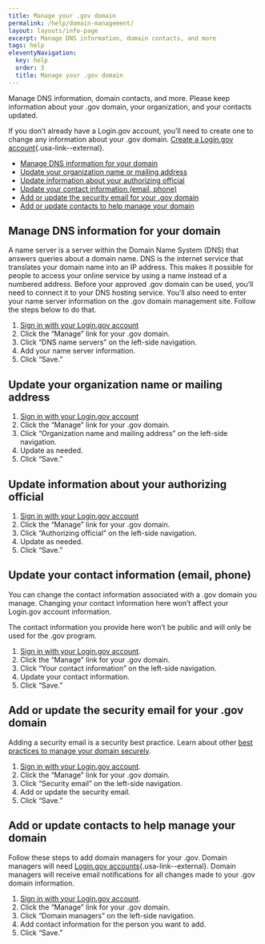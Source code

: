 ```yaml
---
title: Manage your .gov domain
permalink: /help/domain-management/
layout: layouts/info-page
excerpt: Manage DNS information, domain contacts, and more
tags: help
eleventyNavigation:
  key: help
  order: 3
  title: Manage your .gov domain
---
```


Manage DNS information, domain contacts, and more. Please keep information about your .gov domain, your organization, and your contacts updated. 

If you don’t already have a Login.gov account, you’ll need to create one to change any information about your .gov domain. [Create a Login.gov account](https://login.gov/help/get-started/create-your-account/){.usa-link--external}.

 
- [Manage DNS information for your domain](#manage-dns-information-for-your-domain)
- [Update your organization name or mailing address](#update-your-organization-name-or-mailing-address)
- [Update information about your authorizing official](#update-information-about-your-authorizing-official)
- [Update your contact information (email, phone)](#update-your-contact-information-(email%2C-phone))
- [Add or update the security email for your .gov domain](#add-or-update-the-security-email-for-your-.gov-domain)
- [Add or update contacts to help manage your domain](#add-or-update-contacts-to-help-manage-your-domain)


## Manage DNS information for your domain

A name server is a server within the Domain Name System (DNS) that answers queries about a domain name. DNS is the internet service that translates your domain name into an IP address. This makes it possible for people to access your online service by using a name instead of a numbered address. Before your approved .gov domain can be used, you’ll need to connect it to your DNS hosting service. You’ll also need to enter your name server information on the .gov domain management site. Follow the steps below to do that.

1. [Sign in with your Login.gov account](#)
2. Click the “Manage” link for your .gov domain.
3. Click “DNS name servers” on the left-side navigation.
4. Add your name server information.
5. Click “Save.”

## Update your organization name or mailing address

1. [Sign in with your Login.gov account](#)
2. Click the “Manage” link for your .gov domain.
3. Click “Organization name and mailing address” on the left-side navigation.
4. Update as needed.
5. Click “Save.”

## Update information about your authorizing official

1. [Sign in with your Login.gov account](#)
2. Click the “Manage” link for your .gov domain.
3. Click “Authorizing official” on the left-side navigation.
4. Update as needed.
5. Click “Save.”

## Update your contact information (email, phone)

You can change the contact information associated with a .gov domain you manage. Changing your contact information here won’t affect your Login.gov account information. 

The contact information you provide here won’t be public and will only be used for the .gov program.

1. [Sign in with your Login.gov account](#).  
2. Click the “Manage” link for your .gov domain.
3. Click “Your contact information” on the left-side navigation.
4. Update your contact information.
5. Click “Save.”

## Add or update the security email for your .gov domain

Adding a security email is a security best practice. Learn about other [best practices to manage your domain securely]({{'../../domains/security/'}}).

1. [Sign in with your Login.gov account](#). 
2. Click the “Manage” link for your .gov domain.
3. Click “Security email” on the left-side navigation.
4. Add or update the security email.
5. Click “Save.”

## Add or update contacts to help manage your domain

Follow these steps to add domain managers for your .gov. Domain managers will need [Login.gov accounts](https://login.gov/help/get-started/create-your-account/){.usa-link--external}. Domain managers will receive email notifications for all changes made to your .gov domain information.

1. [Sign in with your Login.gov account](#). 
2. Click the “Manage” link for your .gov domain.
3. Click “Domain managers” on the left-side navigation.
4. Add contact information for the person you want to add. 
5. Click “Save.”



